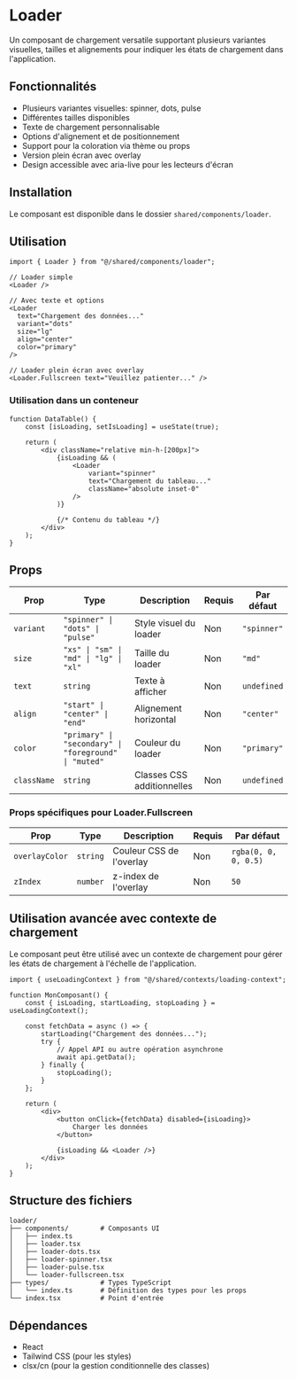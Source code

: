 # Loader

Un composant de chargement versatile supportant plusieurs variantes visuelles, tailles et alignements pour indiquer les états de chargement dans l'application.

## Fonctionnalités

- Plusieurs variantes visuelles: spinner, dots, pulse
- Différentes tailles disponibles
- Texte de chargement personnalisable
- Options d'alignement et de positionnement
- Support pour la coloration via thème ou props
- Version plein écran avec overlay
- Design accessible avec aria-live pour les lecteurs d'écran

## Installation

Le composant est disponible dans le dossier `shared/components/loader`.

## Utilisation

```tsx
import { Loader } from "@/shared/components/loader";

// Loader simple
<Loader />

// Avec texte et options
<Loader
  text="Chargement des données..."
  variant="dots"
  size="lg"
  align="center"
  color="primary"
/>

// Loader plein écran avec overlay
<Loader.Fullscreen text="Veuillez patienter..." />
```

### Utilisation dans un conteneur

```tsx
function DataTable() {
	const [isLoading, setIsLoading] = useState(true);

	return (
		<div className="relative min-h-[200px]">
			{isLoading && (
				<Loader
					variant="spinner"
					text="Chargement du tableau..."
					className="absolute inset-0"
				/>
			)}

			{/* Contenu du tableau */}
		</div>
	);
}
```

## Props

| Prop        | Type                                                  | Description                | Requis | Par défaut  |
| ----------- | ----------------------------------------------------- | -------------------------- | ------ | ----------- |
| `variant`   | `"spinner" \| "dots" \| "pulse"`                      | Style visuel du loader     | Non    | `"spinner"` |
| `size`      | `"xs" \| "sm" \| "md" \| "lg" \| "xl"`                | Taille du loader           | Non    | `"md"`      |
| `text`      | `string`                                              | Texte à afficher           | Non    | `undefined` |
| `align`     | `"start" \| "center" \| "end"`                        | Alignement horizontal      | Non    | `"center"`  |
| `color`     | `"primary" \| "secondary" \| "foreground" \| "muted"` | Couleur du loader          | Non    | `"primary"` |
| `className` | `string`                                              | Classes CSS additionnelles | Non    | `undefined` |

### Props spécifiques pour Loader.Fullscreen

| Prop           | Type     | Description              | Requis | Par défaut           |
| -------------- | -------- | ------------------------ | ------ | -------------------- |
| `overlayColor` | `string` | Couleur CSS de l'overlay | Non    | `rgba(0, 0, 0, 0.5)` |
| `zIndex`       | `number` | z-index de l'overlay     | Non    | `50`                 |

## Utilisation avancée avec contexte de chargement

Le composant peut être utilisé avec un contexte de chargement pour gérer les états de chargement à l'échelle de l'application.

```tsx
import { useLoadingContext } from "@/shared/contexts/loading-context";

function MonComposant() {
	const { isLoading, startLoading, stopLoading } = useLoadingContext();

	const fetchData = async () => {
		startLoading("Chargement des données...");
		try {
			// Appel API ou autre opération asynchrone
			await api.getData();
		} finally {
			stopLoading();
		}
	};

	return (
		<div>
			<button onClick={fetchData} disabled={isLoading}>
				Charger les données
			</button>

			{isLoading && <Loader />}
		</div>
	);
}
```

## Structure des fichiers

```
loader/
├── components/        # Composants UI
│   ├── index.ts
│   ├── loader.tsx
│   ├── loader-dots.tsx
│   ├── loader-spinner.tsx
│   ├── loader-pulse.tsx
│   └── loader-fullscreen.tsx
├── types/             # Types TypeScript
│   └── index.ts       # Définition des types pour les props
└── index.tsx          # Point d'entrée
```

## Dépendances

- React
- Tailwind CSS (pour les styles)
- clsx/cn (pour la gestion conditionnelle des classes)
